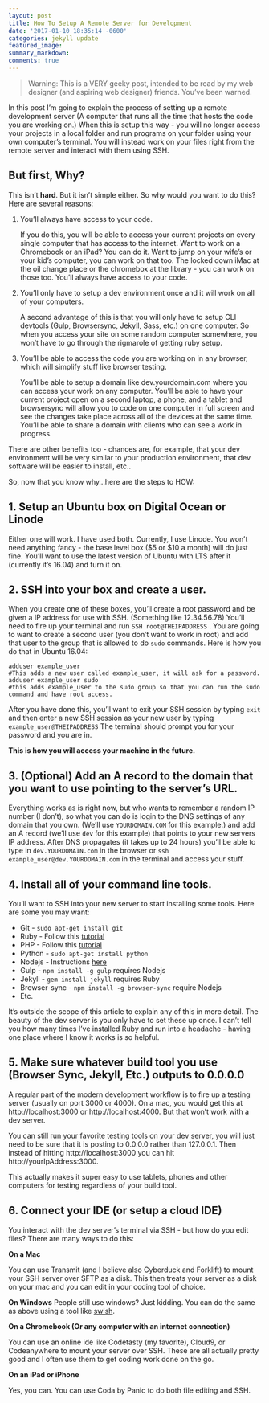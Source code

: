 ```yaml
---
layout: post
title: How To Setup A Remote Server for Development
date: '2017-01-10 18:35:14 -0600'
categories: jekyll update
featured_image:
summary_markdown:
comments: true
---
```


> Warning: This is a VERY geeky post, intended to be read by my web designer (and aspiring web designer) friends.  You’ve been warned.

In this post I’m going to explain the process of setting up a remote development server (A computer that runs all the time that hosts the code you are working on.)  When this is setup this way - you will no longer access your projects in a local folder and run programs on your folder using your own computer’s terminal.  You will instead work on your files right from the remote server and interact with them using SSH.

## But first, Why?

This isn’t **hard**. But it isn’t simple either.  So why would you want to do this?  Here are several reasons:


1. You’ll always have access to your code.
    
    If you do this, you will be able to access your current projects on every single computer that has access to the internet.  Want to work on a Chromebook or an iPad?  You can do it.  Want to jump on your wife’s or your kid’s computer, you can work on that too.  The locked down iMac at the oil change place or the chromebox at the library - you can work on those too.  You’ll always have access to your code.
    
2. You’ll only have to setup a dev environment once and it will work on all of your computers.
    
    A second advantage of this is that you will only have to setup CLI devtools (Gulp, Browsersync, Jekyll, Sass, etc.) on one computer.  So when you access your site on some random computer somewhere, you won’t have to go through the rigmarole of getting ruby setup. 
    
3. You’ll be able to access the code you are working on in any browser, which will simplify stuff like browser testing.


    You’ll be able to setup a domain like dev.yourdomain.com where you can access your work on any computer.  You’ll be able to have your current project open on a second laptop, a phone, and a tablet and browsersync will allow you to code on one computer in full screen and see the changes take place across all of the devices at the same time.  You’ll be able to share a domain with clients who can see a work in progress.

There are other benefits too - chances are, for example, that your dev environment will be very similar to your production environment, that dev software will be easier to install, etc..

So, now that you know why…here are the steps to HOW:

## 1. Setup an Ubuntu box on Digital Ocean or Linode

Either one will work.  I have used both.  Currently, I use Linode.  You won’t need anything fancy - the base level box ($5 or $10 a month) will do just fine.  You’ll want to use the latest version of Ubuntu with LTS after it (currently it’s 16.04) and turn it on.  

## 2. SSH into your box and create a user.

When you create one of these boxes, you’ll create a root password and be given a IP address for use with SSH.   (Something like 12.34.56.78) You’ll need to fire up your terminal and run `SSH root@THEIPADDRESS` . You are going to want to create a second user (you don’t want to work in root) and add that user to the group that is allowed to do `sudo`  commands.  Here is how you do that in Ubuntu 16.04:


    adduser example_user 
    #This adds a new user called example_user, it will ask for a password.
    adduser example_user sudo 
    #this adds example_user to the sudo group so that you can run the sudo command and have root access.

After you have done this, you’ll want to exit your SSH session by typing `exit` and then enter a new SSH session as your new user by typing `example_user@THEIPADDRESS`  The terminal should prompt you for your password and you are in.

**This is how you will access your machine in the future.** 

## 3. (Optional) Add an A record to the domain that you want to use pointing to the server’s URL.

Everything works as is right now, but who wants to remember a random IP number (I don’t), so what you can do is login to the DNS settings of any domain that you own.  (We’ll use `YOURDOMAIN.COM` for this example.)  and add an A record (we’ll use `dev` for this example) that points to your new servers IP address.   After DNS propagates (it takes up to 24 hours) you’ll be able to type in `dev.YOURDOMAIN.com` in the browser or `ssh example_user@dev.YOURDOMAIN.com` in the terminal and access your stuff.



## 4. Install all of your command line tools.

You’ll want to SSH into your new server to start installing some tools.  Here are some you may want:


- Git - `sudo apt-get install git` 
- Ruby - Follow this [tutorial](https://www.digitalocean.com/community/tutorials/how-to-install-ruby-on-rails-with-rbenv-on-ubuntu-16-04) 
- PHP - Follow this [tutorial](https://www.digitalocean.com/community/tutorials/how-to-install-linux-apache-mysql-php-lamp-stack-on-ubuntu-16-04)
- Python - `sudo apt-get install python` 
- Nodejs - Instructions [here](http://tecadmin.net/install-latest-nodejs-npm-on-ubuntu/#)
- Gulp - `npm install -g gulp`  requires Nodejs
- Jekyll - `gem install jekyll` requires Ruby
- Browser-sync - `npm install -g browser-sync`  require Nodejs
- Etc.

It’s outside the scope of this article to explain any of this in more detail. The beauty of the dev server is you only have to set these up once.  I can’t tell you how many times I’ve installed Ruby and run into a headache - having one place where I know it works is so helpful.


## 5. Make sure whatever build tool you use (Browser Sync, Jekyll, Etc.) outputs to 0.0.0.0

A regular part of the modern development workflow is to fire up a testing server (usually on port 3000 or 4000).  On a mac, you would get this at http://localhost:3000 or http://localhost:4000. But that won’t work with a dev server.  

You can still run your favorite testing tools on your dev server, you will just need to be sure that it is posting to 0.0.0.0 rather than 127.0.0.1.  Then instead of hitting http://localhost:3000 you can hit http://yourIpAddress:3000.  

This actually makes it super easy to use tablets, phones and other computers for testing regardless of your build tool.


## 6. Connect your IDE (or setup a cloud IDE) 

You interact with the dev server’s terminal via SSH - but how do you edit files?  There are many ways to do this:

**On a Mac**

You can use Transmit (and I believe also Cyberduck and Forklift) to mount your SSH server over SFTP as a disk.  This then treats your server as a disk on your mac and you can edit in your coding tool of choice.

**On Windows**
People still use windows? Just kidding.  You can do the same as above using a tool like [swish](http://www.swish-sftp.org/).

**On a Chromebook (Or any computer with an internet connection)**

You can use an online ide like Codetasty (my favorite), Cloud9, or Codeanywhere to mount your server over SSH.  These are all actually pretty good and I often use them to get coding work done on the go.

**On an iPad or iPhone**

Yes, you can.  You can use Coda by Panic to do both file editing and SSH.







